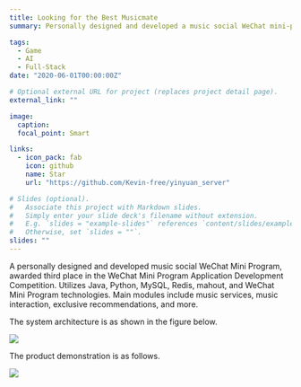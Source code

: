 ```yaml
---
title: Looking for the Best Musicmate
summary: Personally designed and developed a music social WeChat mini-program, aiming to find the best friends through music. Awarded third place in the WeChat Mini Program Application Development Competition.

tags:
  - Game
  - AI
  - Full-Stack
date: "2020-06-01T00:00:00Z"

# Optional external URL for project (replaces project detail page).
external_link: ""

image:
  caption:
  focal_point: Smart

links:
  - icon_pack: fab
    icon: github
    name: Star
    url: "https://github.com/Kevin-free/yinyuan_server"

# Slides (optional).
#   Associate this project with Markdown slides.
#   Simply enter your slide deck's filename without extension.
#   E.g. `slides = "example-slides"` references `content/slides/example-slides.md`.
#   Otherwise, set `slides = ""`.
slides: ""
---
```


A personally designed and developed music social WeChat Mini Program, awarded third place in the WeChat Mini Program Application Development Competition. Utilizes Java, Python, MySQL, Redis, mahout, and WeChat Mini Program technologies. Main modules include music services, music interaction, exclusive recommendations, and more.

The system architecture is as shown in the figure below.

![](https://img.ifree258.top/yinyuan/docs/%E7%B3%BB%E7%BB%9F%E6%9E%B6%E6%9E%84%E5%9B%BE.png)

The product demonstration is as follows.

![](https://img.ifree258.top/yinyuan/docs/demo.gif)
